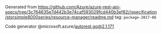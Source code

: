 Generated from https://github.com/Azure/azure-rest-api-specs/tree/3c764635e7d442b3e74caf593029fcd440b3ef82//specification/storsimple8000series/resource-manager/readme.md tag: `package-2017-06`

Code generator @microsoft.azure/autorest.go@2.1.171


